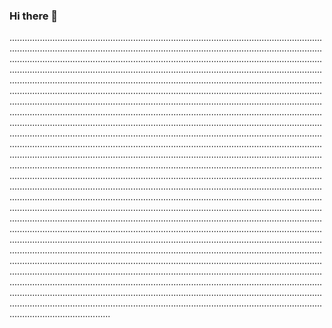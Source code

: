 ### Hi there 👋

................................................................................................................................................................................................................................................................................................................................................................................................................................................................................................................................................................................................................................................................................................................................................................................................................................................................................................................................................................................................................................................................................................................................................................................................................................................................................................................................................................................................................................................................................................................................................................................................................................................................................................................................................................................................................................................................................................................................................................................................................................................................................................................................................................................................................................................................................................................................................................................................................................................................................................................................................................................................................................................................................................................................................................................................................................................................................................................................................................................................................................................................................................................................................................................................................................................................................................................................................................................................